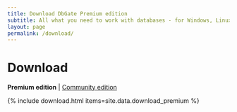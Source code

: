 ```yaml
---
title: Download DbGate Premium edition
subtitle: All what you need to work with databases - for Windows, Linux and Mac and Web
layout: page
permalink: /download/
---
```


# Download

**Premium edition** \| [Community edition](/download-community) 


{% include download.html items=site.data.download_premium  %}

